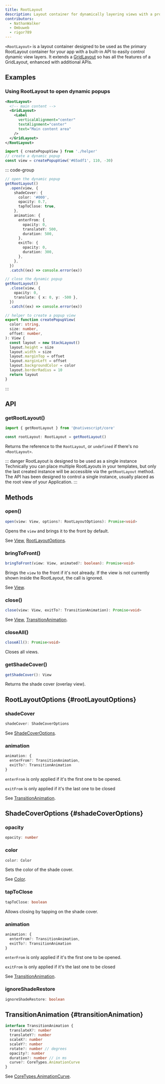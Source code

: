 ```yaml
---
title: RootLayout
description: Layout container for dynamically layering views with a programmatic API.
contributors:
  - NathanWalker
  - Ombuweb
  - rigor789
---
```


`<RootLayout>` is a layout container designed to be used as the primary RootLayout container for your app with a built-in API to easily control dynamic view layers. It extends a [GridLayout](/ui/grid-layout) so has all the features of a GridLayout, enhanced with additional APIs.

## Examples

### Using RootLayout to open dynamic popups

```xml
<RootLayout>
  <!-- main content -->
  <GridLayout>
    <Label
      verticalAlignment="center"
      textAlignment="center"
      text="Main content area"
    />
  </GridLayout>
</RootLayout>
```

```ts
import { createPopupView } from './helper'
// create a dynamic popup
const view = createPopupView('#65adf1', 110, -30)
```

::: code-group

```ts [Opening]
// open the dynamic popup
getRootLayout()
  .open(view, {
    shadeCover: {
      color: '#000',
      opacity: 0.7,
      tapToClose: true,
    },
    animation: {
      enterFrom: {
        opacity: 0,
        translateY: 500,
        duration: 500,
      },
      exitTo: {
        opacity: 0,
        duration: 300,
      },
    },
  })
  .catch((ex) => console.error(ex))
```

```ts [Closing]
// close the dynamic popup
getRootLayout()
  .close(view, {
    opacity: 0,
    translate: { x: 0, y: -500 },
  })
  .catch((ex) => console.error(ex))
```

```ts [helper.ts]
// helper to create a popup view
export function createPopupView(
  color: string,
  size: number,
  offset: number,
): View {
  const layout = new StackLayout()
  layout.height = size
  layout.width = size
  layout.marginTop = offset
  layout.marginLeft = offset
  layout.backgroundColor = color
  layout.borderRadius = 10
  return layout
}
```

:::

<!--
### Listening to a view closed event

To handle a closed view event, listen to the view's `unloaded` event.

```ts
view.on(ViewBase.unloadedEvent, () => {
  // Do something
})
``` -->

## API

### getRootLayout()

```ts
import { getRootLayout } from '@nativescript/core'

const rootLayout: RootLayout = getRootLayout()
```

Returns the reference to the `RootLayout`, or `undefined` if there's no `<RootLayout>`.

::: danger RootLayout is designed to be used as a single instance
Technically you can place multiple RootLayouts in your templates, but only the last created instance will be accessible via the `getRootLayout` method. The API has been designed to control a single instance, usually placed as the root view of your Application.
:::

## Methods

### open()

```ts
open(view: View, options?: RootLayoutOptions): Promise<void>
```

Opens the `view` and brings it to the front by default.

See [View](/api/class/View), [RootLayoutOptions](#rootLayoutOptions).

### bringToFront()

```ts
bringToFront(view: View, animated?: boolean): Promise<void>
```

Brings the `view` to the front if it's not already. If the view is not currently shown inside the RootLayout, the call is ignored.

See [View](/api/class/View).

### close()

```ts
close(view: View, exitTo?: TransitionAnimation): Promise<void>
```

See [View](/api/class/View), [TransitionAnimation](#transitionAnimation).

### closeAll()

```ts
closeAll(): Promise<void>
```

Closes all views.

### getShadeCover()

```ts
getShadeCover(): View
```

Returns the shade cover (overlay view).

## RootLayoutOptions {#rootLayoutOptions}

### shadeCover

```ts
shadeCover: ShadeCoverOptions
```

See [ShadeCoverOptions](#shadeCoverOptions).

### animation

```ts
animation: {
  enterFrom?: TransitionAnimation,
  exitTo?: TransitionAnimation
}
```

`enterFrom` is only applied if it's the first one to be opened.

`exitFrom` is only applied if it's the last one to be closed

See [TransitionAnimation](#transitionAnimation).

## ShadeCoverOptions {#shadeCoverOptions}

### opacity

```ts
opacity: number
```

### color

```ts
color: Color
```

Sets the color of the shade cover.

See [Color](/api/class/Color).

### tapToClose

```ts
tapToClose: boolean
```

Allows closing by tapping on the shade cover.

### animation

```ts
animation: {
  enterFrom?: TransitionAnimation,
  exitTo?: TransitionAnimation
}
```

`enterFrom` is only applied if it's the first one to be opened.

`exitFrom` is only applied if it's the last one to be closed

See [TransitionAnimation](#transitionAnimation).

### ignoreShadeRestore

```ts
ignoreShadeRestore: boolean
```

## TransitionAnimation {#transitionAnimation}

```ts
interface TransitionAnimation {
  translateX?: number
  translateY?: number
  scaleX?: number
  scaleY?: number
  rotate?: number // degrees
  opacity?: number
  duration?: number // in ms
  curve?: CoreTypes.AnimationCurve
}
```

See [CoreTypes.AnimationCurve](/api/namespace/CoreTypes-AnimationCurve).
